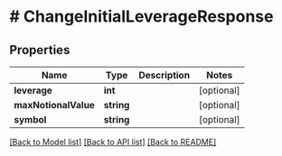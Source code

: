 # # ChangeInitialLeverageResponse

## Properties

Name | Type | Description | Notes
------------ | ------------- | ------------- | -------------
**leverage** | **int** |  | [optional]
**maxNotionalValue** | **string** |  | [optional]
**symbol** | **string** |  | [optional]

[[Back to Model list]](../../README.md#models) [[Back to API list]](../../README.md#endpoints) [[Back to README]](../../README.md)
